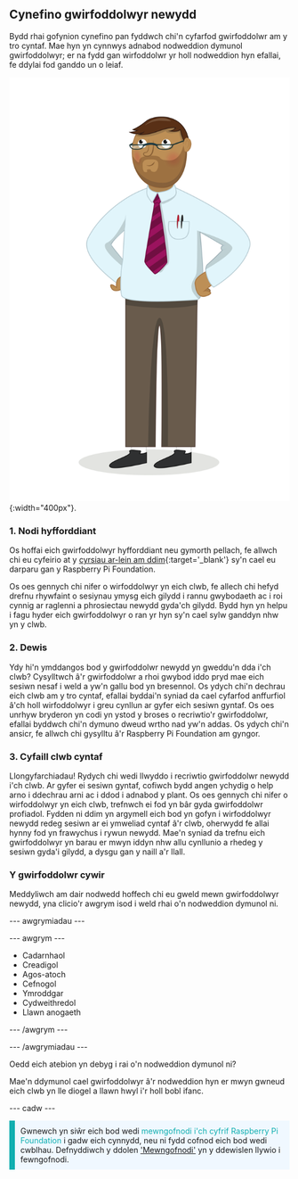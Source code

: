 ## Cynefino gwirfoddolwyr newydd

Bydd rhai gofynion cynefino pan fyddwch chi'n cyfarfod gwirfoddolwr am y tro cyntaf. Mae hyn yn cynnwys adnabod nodweddion dymunol gwirfoddolwyr; er na fydd gan wirfoddolwr yr holl nodweddion hyn efallai, fe ddylai fod ganddo un o leiaf.

![Gwirfoddolwr sy'n oedolyn.](images/10-Adult.png){:width="400px"}.
### 1. Nodi hyfforddiant

Os hoffai eich gwirfoddolwyr hyfforddiant neu gymorth pellach, fe allwch chi eu cyfeirio at y [cyrsiau ar-lein am ddim](https://www.futurelearn.com/partners/raspberry-pi){:target='_blank'} sy'n cael eu darparu gan y Raspberry Pi Foundation.

Os oes gennych chi nifer o wirfoddolwyr yn eich clwb, fe allech chi hefyd drefnu rhywfaint o sesiynau ymysg eich gilydd i rannu gwybodaeth ac i roi cynnig ar raglenni a phrosiectau newydd gyda'ch gilydd. Bydd hyn yn helpu i fagu hyder eich gwirfoddolwyr o ran yr hyn sy'n cael sylw ganddyn nhw yn y clwb.

### 2. Dewis

Ydy hi'n ymddangos bod y gwirfoddolwr newydd yn gweddu'n dda i'ch clwb? Cysylltwch â'r gwirfoddolwr a rhoi gwybod iddo pryd mae eich sesiwn nesaf i weld a yw'n gallu bod yn bresennol. Os ydych chi'n dechrau eich clwb am y tro cyntaf, efallai byddai'n syniad da cael cyfarfod anffurfiol â'ch holl wirfoddolwyr i greu cynllun ar gyfer eich sesiwn gyntaf. Os oes unrhyw bryderon yn codi yn ystod y broses o recriwtio'r gwirfoddolwr, efallai byddwch chi'n dymuno dweud wrtho nad yw'n addas. Os ydych chi'n ansicr, fe allwch chi gysylltu â'r Raspberry Pi Foundation am gyngor.

### 3. Cyfaill clwb cyntaf

Llongyfarchiadau! Rydych chi wedi llwyddo i recriwtio gwirfoddolwr newydd i'ch clwb. Ar gyfer ei sesiwn gyntaf, cofiwch bydd angen ychydig o help arno i ddechrau arni ac i ddod i adnabod y plant. Os oes gennych chi nifer o wirfoddolwyr yn eich clwb, trefnwch ei fod yn bâr gyda gwirfoddolwr profiadol. Fydden ni ddim yn argymell eich bod yn gofyn i wirfoddolwyr newydd redeg sesiwn ar ei ymweliad cyntaf â'r clwb, oherwydd fe allai hynny fod yn frawychus i rywun newydd. Mae'n syniad da trefnu eich gwirfoddolwyr yn barau er mwyn iddyn nhw allu cynllunio a rhedeg y sesiwn gyda'i gilydd, a dysgu gan y naill a'r llall.

### Y gwirfoddolwr cywir

Meddyliwch am dair nodwedd hoffech chi eu gweld mewn gwirfoddolwyr newydd, yna clicio'r awgrym isod i weld rhai o'n nodweddion dymunol ni.

--- awgrymiadau ---

--- awgrym ---

* Cadarnhaol
* Creadigol
* Agos-atoch
* Cefnogol
* Ymroddgar
* Cydweithredol
* Llawn anogaeth

--- /awgrym ---

--- /awgrymiadau ---

Oedd eich atebion yn debyg i rai o'n nodweddion dymunol ni?

Mae'n ddymunol cael gwirfoddolwyr â'r nodweddion hyn er mwyn gwneud eich clwb yn lle diogel a llawn hwyl i'r holl bobl ifanc.

--- cadw ---

<p style="border-left: solid; border-width:10px; border-color: #0faeb0; background-color: aliceblue; padding: 10px;">
Gwnewch yn siŵr eich bod wedi <span style="color: #0faeb0">mewngofnodi i'ch cyfrif Raspberry Pi Foundation</span> i gadw eich cynnydd, neu ni fydd cofnod eich bod wedi cwblhau. Defnyddiwch y ddolen <a href="https://my.raspberrypi.org/login">'Mewngofnodi'</a> yn y ddewislen llywio i fewngofnodi.
</p>
